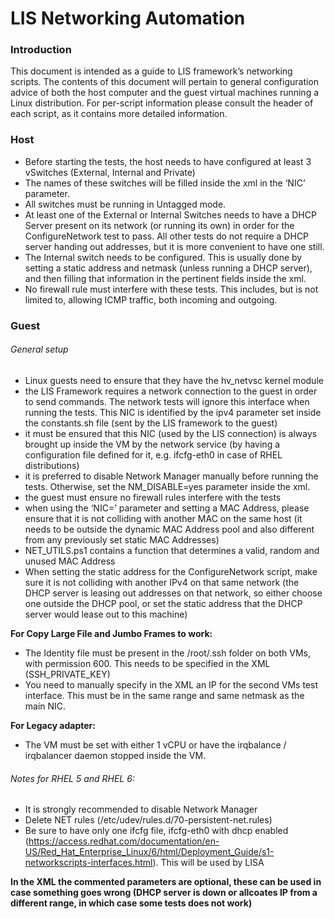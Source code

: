 # LIS Networking Automation

### Introduction
This document is intended as a guide to LIS framework’s networking scripts. The contents of this document will pertain to general configuration advice of both the host computer and the guest virtual machines running a Linux distribution.
For per-script information please consult the header of each script, as it contains more detailed information.

### Host
- Before starting the tests, the host needs to have configured at least 3 vSwitches (External, Internal and Private)
- The names of these switches will be filled inside the xml in the ‘NIC’ parameter.
- All switches must be running in Untagged mode.
- At least one of the External or Internal Switches needs to have a DHCP Server present on its network (or running its own) in order for the ConfigureNetwork test to pass. All other tests do not require a DHCP server handing out addresses, but it is more convenient to have one still.
- The Internal switch needs to be configured. This is usually done by setting a static address and netmask (unless running a DHCP server), and then filling that information in the pertinent fields inside the xml.
- No firewall rule must interfere with these tests. This includes, but is not limited to, allowing ICMP traffic, both incoming and outgoing.

### Guest
###### General setup
- Linux guests need to ensure that they have the hv_netvsc kernel module
- the LIS Framework requires a network connection to the guest in order to send commands. The network tests will ignore this interface when running the tests. This NIC is identified by the ipv4 parameter set inside the constants.sh file (sent by the LIS framework to the guest)
- it must be ensured that this NIC (used by the LIS connection) is always brought up inside the VM by the network service (by having a configuration file defined for it, e.g. ifcfg-eth0 in case of RHEL distributions)
- it is preferred to disable Network Manager manually before running the tests. Otherwise, set the NM_DISABLE=yes parameter inside the xml.
- the guest must ensure no firewall rules interfere with the tests
- when using the ‘NIC=’ parameter and setting a MAC Address, please ensure that it is not colliding with another MAC on the same host (it needs to be outside the dynamic MAC Address pool and also different from any previously set static MAC Addresses)
- NET_UTILS.ps1 contains a function that determines a valid, random and unused MAC Address
- When setting the static address for the ConfigureNetwork script, make sure it is not colliding with another IPv4 on that same network (the DHCP server is leasing out addresses on that network, so either choose one outside the DHCP pool, or set the static address that the DHCP server would lease out to this machine)

**For Copy Large File and Jumbo Frames to work:**
- The Identity file must be present in the /root/.ssh folder on both VMs, with permission 600. This needs to be specified in the XML (SSH_PRIVATE_KEY)
- You need to manually specify in the XML an IP for the second VMs test interface. This must be in the same range and same netmask as the main NIC.

**For Legacy adapter:**
- The VM must be set with either 1 vCPU or have the irqbalance / irqbalancer daemon stopped inside the VM.

###### Notes for RHEL 5 and RHEL 6:
- It is strongly recommended to disable Network Manager
- Delete NET rules (/etc/udev/rules.d/70-persistent-net.rules)
- Be sure to have only one ifcfg file, ifcfg-eth0 with dhcp enabled (https://access.redhat.com/documentation/en-US/Red_Hat_Enterprise_Linux/6/html/Deployment_Guide/s1-networkscripts-interfaces.html). This will be used by LISA

**In the XML the commented parameters are optional, these can be used in case something goes wrong (DHCP server is down or allcoates IP from a different range, in which case some tests does not work)**
